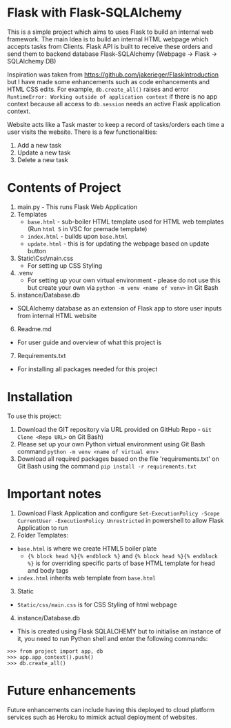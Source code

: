 # Flask with Flask-SQLAlchemy
This is a simple project which aims to uses Flask to build an internal web framework. The main Idea is to build an internal HTML webpage which accepts tasks from Clients. Flask API is built to receive these orders and send them to backend database Flask-SQLAlchemy (Webpage -> Flask -> SQLAlchemy DB)

Inspiration was taken from https://github.com/jakerieger/FlaskIntroduction but I have made some enhancements such as code enhancements and HTML CSS edits. For example, ```db.create_all()``` raises and error ```RuntimeError: Working outside of application context``` if there is no app context because all access to ```db.session``` needs an active Flask application context.

Website acts like a Task master to keep a record of tasks/orders each time a user visits the website. There is a few functionalities:
1. Add a new task
2. Update a new task
3. Delete a new task

# Contents of Project
1. main.py - This runs Flask Web Application
2. Templates
    - ```base.html``` - sub-boiler HTML template used for HTML web templates (Run ```html 5``` in VSC for premade template)
    - ```index.html``` - builds upon ```base.html```
    - ```update.html``` - this is for updating the webpage based on update button
3. Static\Css\main.css
    - For setting up CSS Styling
4. .venv
    - For setting up your own virtual environment - please do not use this but create your own via ```python -m venv <name of venv>``` in Git Bash
5. instance/Database.db
- SQLAlchemy database as an extension of Flask app to store user inputs from internal HTML website
6. Readme.md
- For user guide and overview of what this project is
7. Requirements.txt
- For installing all packages needed for this project

# Installation
 To use this project:
1. Download the GIT repository via URL provided on GitHub Repo - ```Git Clone <Repo URL>``` on Git Bash)
2. Please set up your own Python virtual environment using Git Bash command ```python -m venv <name of virtual env>```
3. Download all required packages based on the file 'requirements.txt' on Git Bash using the command ```pip install -r requirements.txt```

# Important notes
1. Download Flask Application and configure ```Set-ExecutionPolicy -Scope CurrentUser -ExecutionPolicy Unrestricted``` in powershell to allow Flask Application to run
2. Folder Templates:
- ```base.html``` is where we create HTML5 boiler plate 
    - ```{% block head %}{% endblock %}``` and ```{% block head %}{% endblock %}``` is for overriding specific parts of base HTML template for head and body tags 
- ```index.html``` inherits web template from ```base.html```
3. Static
- ```Static/css/main.css``` is for CSS Styling of html webpage
4. instance/Database.db
- This is created using Flask SQLALCHEMY but to initialise an instance of it, you need to run Python shell and enter the following commands:
```
>>> from project import app, db
>>> app.app_context().push()
>>> db.create_all()
```

# Future enhancements
Future enhancements can include having this deployed to cloud platform services such as Heroku to mimick actual deployment of websites. 
